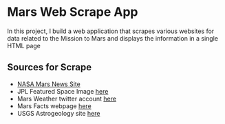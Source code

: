 # Mars Web Scrape App
In this project, I build a web application that scrapes various websites for data related to the Mission to Mars and displays the information in a single HTML page



## Sources for Scrape
* [NASA Mars News Site](https://mars.nasa.gov/news/)
* JPL Featured Space Image [here](https://www.jpl.nasa.gov/spaceimages/?search=&category=Mars)
* Mars Weather twitter account [here](https://twitter.com/marswxreport?lang=en)
* Mars Facts webpage [here](https://space-facts.com/mars/)
* USGS Astrogeology site [here](https://astrogeology.usgs.gov/search/results?q=hemisphere+enhanced&k1=target&v1=Mars)